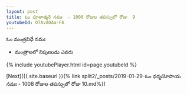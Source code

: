```yaml
---
layout: post
title: ఓం పూతాత్మనే నమః  - 1008 రోజుల తపస్సులో రోజు  9
youtubeId: O7AvAOAa-FA
---
```

 
 
 ఓం మంత్రవిధే నమః  
 
 -  మంత్రాలలో నిపుణుడు ఎవరు 
 
  
 
  
 
 
 
 
 
 


{% include youtubePlayer.html id=page.youtubeId %}
 
[Next]({{ site.baseurl }}{% link  split2/_posts/2019-01-29-ఓం ధర్మయోపాయ నమః  - 1008 రోజుల తపస్సులో రోజు  10.md%})
 
